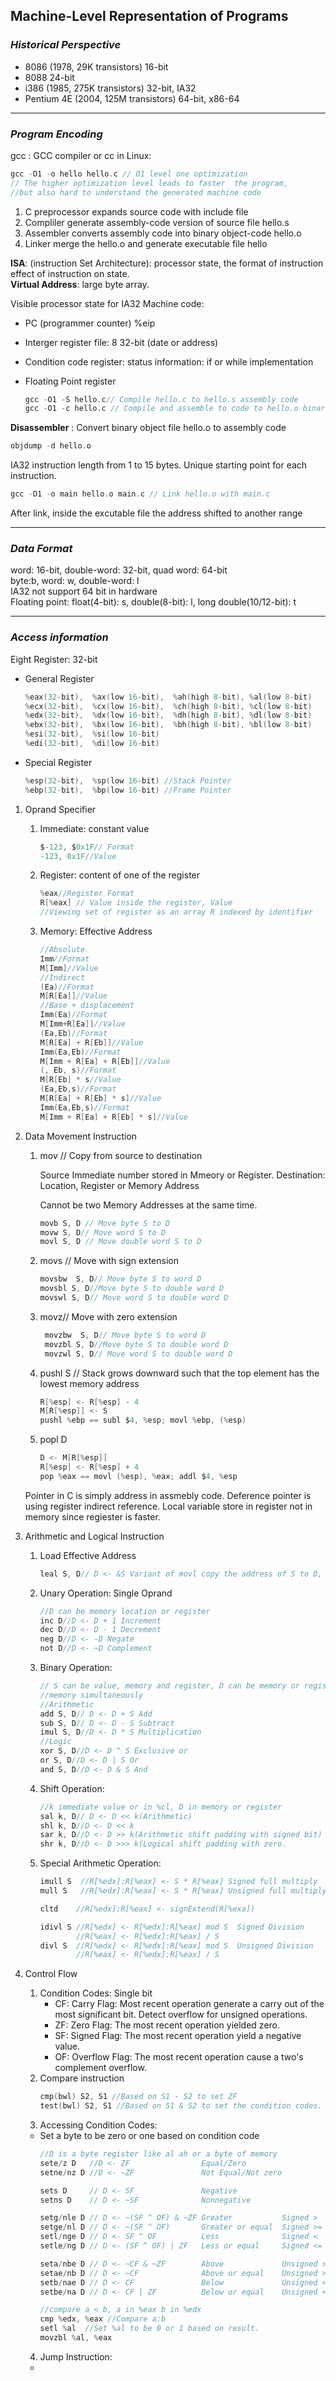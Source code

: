 ## Machine-Level Representation of Programs

### **_Historical Perspective_**
   * 8086 (1978, 29K transistors) 16-bit  
   * 8088 24-bit  
   * i386 (1985, 275K transistors) 32-bit, IA32  
   * Pentium 4E (2004, 125M transistors) 64-bit, x86-64 
___
### ***Program Encoding***      
gcc : GCC compiler or cc in Linux:
  
```c
gcc -O1 -o hello hello.c // O1 level one optimization 
// The higher optimization level leads to faster  the program, 
//but also hard to understand the generated machine code
```
1. C preprocessor expands source code with include file
2. Compliler generate assembly-code version of source file hello.s
3. Assembler converts assembly code into binary object-code hello.o
4. Linker merge the hello.o and generate executable file hello
  
**ISA**: (instruction Set Architecture): processor state, the format of instruction effect of instruction on state.  
**Virtual Address**: large byte array.  
   
Visible processor state for IA32 Machine code:
   
   * PC (programmer  counter) %eip 
   * Interger register file: 8 32-bit (date or address)
   * Condition code register: status information: if or while implementation
   * Floating Point register
       
      ```c
      gcc -O1 -S hello.c// Compile hello.c to hello.s assembly code  
      gcc -O1 -c hello.c // Compile and assemble to code to hello.o binary object file
	  ```

**Disassembler** : Convert binary object file hello.o to assembly code  
	
```c
objdump -d hello.o
```
IA32 instruction length from 1 to 15 bytes. Unique starting point for each instruction.  
```c
gcc -O1 -o main hello.o main.c // Link hello.o with main.c
```  
After link, inside the excutable file the address shifted to another range 
	 
___

### ***Data Format***  
word: 16-bit, double-word: 32-bit, quad word: 64-bit  
byte:b,  word: w, double-word: l  
IA32 not support 64 bit in hardware  
Floating point: float(4-bit): s, double(8-bit): l, long double(10/12-bit): t  
___

### ***Access information***  
Eight Register:  32-bit  
* General Register
  ```c
  %eax(32-bit),  %ax(low 16-bit),  %ah(high 8-bit), %al(low 8-bit) 
  %ecx(32-bit),  %cx(low 16-bit),  %ch(high 8-bit), %cl(low 8-bit)
  %edx(32-bit),  %dx(low 16-bit),  %dh(high 8-bit), %dl(low 8-bit)
  %ebx(32-bit),  %bx(low 16-bit),  %bh(high 8-bit), %bl(low 8-bit)
  %esi(32-bit),  %si(low 16-bit)
  %edi(32-bit),  %di(low 16-bit)  
  ```
* Special Register  

   ```c
   %esp(32-bit),  %sp(low 16-bit) //Stack Pointer
   %ebp(32-bit),  %bp(low 16-bit) //Frame Pointer
  ```

1. Oprand Specifier  
     1. Immediate: constant value  
        ```c
        $-123, $0x1F// Format
        -123, 0x1F//Value
        ```
    
     2. Register: content of one of the register  
         ```c
         %eax//Register Format
         R[%eax] // Value inside the register, Value 
         //Viewing set of register as an array R indexed by identifier
         ```
     3. Memory: Effective Address  
     
        ```c
	    //Absolute
	    Imm//Format 
	    M[Imm]//Value
	    //Indirect
	    (Ea)//Format
	    M[R[Ea]]//Value
	    //Base + displacement
	    Imm(Ea)//Format
	    M[Imm+R[Ea]]//Value
        (Ea,Eb)//Format
        M[R[Ea] + R[Eb]]//Value
        Imm(Ea,Eb)//Format
        M[Imm + R[Ea] + R[Eb]]//Value
        (, Eb, s)//Format
        M[R[Eb] * s//Value
        (Ea,Eb,s)//Format
        M[R[Ea] + R[Eb] * s]//Value
        Imm(Ea,Eb,s)//Format
        M[Imm + R[Ea] + R[Eb] * s]//Value
	    ```
  2.  Data Movement Instruction
  
      1. mov  // Copy from source to destination 
      
         Source Immediate number stored in Mmeory or Register. Destination: Location, Register or Memory Address
      
         Cannot be two Memory Addresses at the same time. 
	 
         ```c
         movb S, D // Move byte S to D
         movw S, D// Move word S to D
         movl S, D // Move double word S to D
         ```
	   
       2. movs // Move with sign extension

           ```c
           movsbw  S, D// Move byte S to word D
           movsbl S, D//Move byte S to double word D
           movswl S, D// Move word S to double word D
           ```
       3. movz// Move with zero extension  

          ```c
           movzbw  S, D// Move byte S to word D
           movzbl S, D//Move byte S to double word D
           movzwl S, D// Move word S to double word D
           ```
       4. pushl S // Stack grows downward such that the top element has the lowest memory  address 

           ```c
           R[%esp] <- R[%esp] - 4
           M[R[%esp]] <- S
           pushl %ebp == subl $4, %esp; movl %ebp, (%esp)
           ```
       5. popl D  

           ```c
           D <- M[R[%esp]]
           R[%esp] <- R[%esp] + 4
           pop %eax == movl (%esp), %eax; addl $4, %esp
           ```  
       Pointer in C is simply address in assmebly code. Deference pointer is using register indirect reference. 
       Local variable store in register not in memory since regiester is faster.
   3. Arithmetic and Logical Instruction
   		1. Load Effective Address  
            ```c
            leal S, D// D <- &S Variant of movl copy the address of S to D, Destination D must be a register.
            ```
        2. Unary Operation: Single Oprand
        	```c
            //D can be memory location or register
            inc D//D <- D + 1 Increment
            dec D//D <- D - 1 Decrement
            neg D//D <- -D Negate
            not D//D <- ~D Complement
            ```
        3. Binary Operation: 
        	```c
            // S can be value, memory and register, D can be memory or register but both of them cannot be
            //memory simultaneously
            //Arithmetic
            add S, D// D <- D + S Add
            sub S, D// D <- D - S Subtract
            imul S, D//D <- D * S Multiplication
            //Logic
            xor S, D//D <- D ^ S Exclusive or
            or S, D//D <- D | S Or
            and S, D//D <- D & S And
            ```
        4. Shift Operation:
        	```c
            //k immediate value or in %cl, D in memory or register 
            sal k, D// D <- D << k(Arithmetic)
            shl k, D//D <- D << k
            sar k, D//D <- D >> k(Arithmetic shift padding with signed bit)
            shr k, D//D <- D >>> k(Logical shift padding with zero.
            ```
        5. Special Arithmetic Operation:
        	```c
            imull S  //R[%edx]:R[%eax] <- S * R[%eax] Signed full multiply
            mull S   //R[%edx]:R[%eax] <- S * R[%eax] Unsigned full multiply
            
            cltd    //R[%edx]:R[%eax] <- signExtend(R[%exa])
            
            idivl S //R[%edx] <- R[%edx]:R[%eax] mod S  Signed Division
                    //R[%eax] <- R[%edx]:R[%eax] / S
            divl S  //R[%edx] <- R[%edx]:R[%eax] mod S  Unsigned Division
                    //R[%eax] <- R[%edx]:R[%eax] / S
            ```
   4. Control Flow
   	  1. Condition Codes: Single bit
   	  	 * CF: Carry Flag: Most recent operation generate a carry out of the most significant bit. Detect overflow for unsigned operations.
   	  	 * ZF: Zero Flag: The most recent operation yielded zero.
   	  	 * SF: Signed Flag: The most recent operation yield a negative value.
   	  	 * OF: Overflow Flag: The most recent operation cause a two's complement overflow.
  	  2. Compare instruction
          ```c
          cmp(bwl) S2, S1 //Based on S1 - S2 to set ZF
          test(bwl) S2, S1 //Based on S1 & S2 to set the condition codes.
          ```
      3. Accessing Condition Codes:
      	* Set a byte to be zero or one based on condition code
          ```c
          //D is a byte register like al ah or a byte of memory
          sete/z D   //D <- ZF                Equal/Zero
          setne/nz D //D <- ~ZF               Not Equal/Not zero
		  
          sets D     // D <- SF               Negative
          setns D    // D <- ~SF              Nonnegative
          
          setg/nle D // D <- ~(SF ^ OF) & ~ZF Greater           Signed >
          setge/nl D // D <- ~(SF ^ OF)       Greater or equal  Signed >=
          setl/nge D // D <- SF ^ OF          Less			    Signed <
          setle/ng D // D <- (SF ^ OF) | ZF   Less or equal     Signed <= 
          
          seta/nbe D // D <- ~CF & ~ZF        Above             Unsigned >
          setae/nb D // D <- ~CF              Above or equal    Unsigned >=
          setb/nae D // D <- CF               Below             Unsigned <
          setbe/na D // D <- CF | ZF          Below or equal    Unsigned <=
          
          //compare a < b, a in %eax b in %edx
          cmp %edx, %eax //Compare a:b
          setl %al  //Set %al to be 0 or 1 based on result.
          movzbl %al, %eax
          ```
      4. Jump Instruction:
      	* 
          




